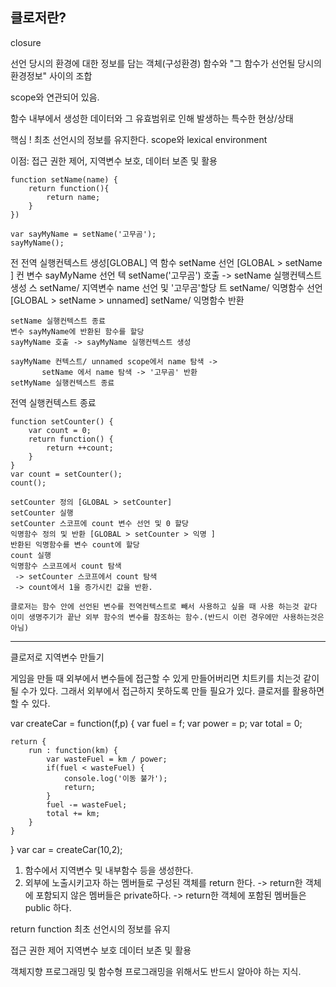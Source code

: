 ## 클로저란?

closure

선언 당시의 환경에 대한 정보를 담는 객체(구성환경)
함수와 "그 함수가 선언될 당시의 환경정보" 사이의 조합

scope와 연관되어 있음.

함수 내부에서 생성한 데이터와 그 유효범위로 인해 발생하는
특수한 현상/상태

핵심 ! 최초 선언시의 정보를 유지한다.
scope와 lexical environment

이점: 접근 권한 제어, 지역변수 보호, 데이터 보존 및 활용

    function setName(name) {
        return function(){
            return name;
        }
    })

    var sayMyName = setName('고무곰');
    sayMyName();

전   전역 실행컨텍스트 생성[GLOBAL]
역   함수 setName 선언 [GLOBAL > setName ]
컨   변수 sayMyName 선언
텍   setName('고무곰') 호출 -> setName 실행컨텍스트 생성
스       setName/ 지역변수 name 선언 및 '고무곰'할당
트       setName/ 익명함수 선언 [GLOBAL > setName > unnamed]
       setName/ 익명함수 반환
   
    setName 실행컨텍스트 종료
    변수 sayMyName에 반환된 함수를 할당
    sayMyName 호출 -> sayMyName 실행컨텍스트 생성
   
    sayMyName 컨텍스트/ unnamed scope에서 name 탐색 ->
           setName 에서 name 탐색 -> '고무곰' 반환
    setMyName 실행컨텍스트 종료
  전역 실행컨텍스트 종료


    function setCounter() {
        var count = 0;
        return function() {
            return ++count;
        }
    }
    var count = setCounter();
    count();

    setCounter 정의 [GLOBAL > setCounter]
    setCounter 실행
    setCounter 스코프에 count 변수 선언 및 0 할당
    익명함수 정의 및 반환 [GLOBAL > setCounter > 익명 ]
    반환된 익명함수를 변수 count에 할당
    count 실행
    익명함수 스코프에서 count 탐색
     -> setCounter 스코프에서 count 탐색
     -> count에서 1을 증가시킨 값을 반환.

    클로저는 함수 안에 선언된 변수를 전역컨텍스트로 빼서 사용하고 싶을 때 사용 하는것 같다
    이미 생명주기가 끝난 외부 함수의 변수를 참조하는 함수.(반드시 이런 경우에만 사용하는것은 아님)


-------------------------------------------------------------------------------------------

클로저로 지역변수 만들기 

게임을 만들 때 외부에서 변수들에 접근할 수 있게 만들어버리면 
치트키를 치는것 같이 될 수가 있다. 그래서 외부에서 접근하지 못하도록 만들 필요가 있다.
클로저를 활용하면 할 수 있다.

var createCar = function(f,p) {
    var fuel = f;
    var power = p;
    var total = 0;

    return {
        run : function(km) {
            var wasteFuel = km / power;
            if(fuel < wasteFuel) {
                console.log('이동 불가');
                return;
            }
            fuel -= wasteFuel;
            total += km;
        }
    }
}
var car = createCar(10,2);

1. 함수에서 지역변수 및 내부함수 등을 생성한다.
2. 외부에 노출시키고자 하는 멤버들로 구성된 객체를 return 한다.
 -> return한 객체에 포함되지 않은 멤버들은 private하다.
 -> return한 객체에 포함된 멤버들은 public 하다.


 return function 최초 선언시의 정보를 유지

 접근 권한 제어
 지역변수 보호
 데이터 보존 및 활용
 
 객체지향 프로그래밍 및 함수형 프로그래밍을 위해서도 반드시 알아야 하는 지식.